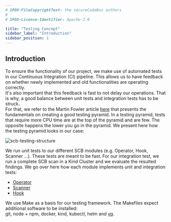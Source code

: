 ```yaml
---
# SPDX-FileCopyrightText: the secureCodeBox authors
#
# SPDX-License-Identifier: Apache-2.0

title: "Testing Concept"
sidebar_label: "Introduction"
sidebar_position: 1
---
```


## Introduction
To ensure the functionality of our project, we make use of automated tests in our Continuous Integration (CI) pipeline. This allows us to have feedback on whether newly implemented and old functionalities are operating correctly.  
It's also important that this feedback is fast to not delay our operations. That is why, a good balance between unit tests and integration tests has to be struck.  
For that, we refer to the Martin Fowler article [here](https://martinfowler.com/articles/practical-test-pyramid.html) that presents the fundamentals on creating a good testing pyramid. In a testing pyramid, tests that require more CPU time are at the top of the pyramid and are few. The opposite happens the lower you go in the pyramid.
We present here how the testing pyramid looks in our case:

![scb-testing-structure](/img/docs/testing/scb-testing.png)

We run unit tests to our different SCB modules (e.g. Operator, Hook, Scanner ...). These tests are meant to be fast. For our integration test, we run a complete SCB scan in a Kind Cluster and we evaluate the resulted findings.
We go over here how each module implements unit and integration tests:

* [Operator](/docs/contributing/test-concept/operator-test)
* [Scanner](/docs/contributing/test-concept/scanner-test)
* [Hook](/docs/contributing/test-concept/hook-test)
  
We use Make as a basis for our testing framework. The Makefiles expect additional software to be installed:  
git, node + npm, docker, kind, kubectl, helm and [yq](https://github.com/mikefarah/yq/).
